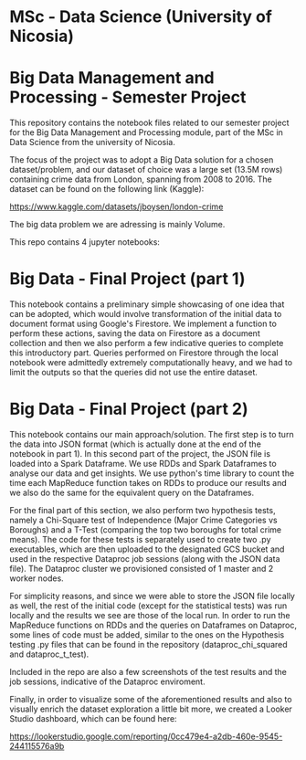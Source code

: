 # MSc - Data Science (University of Nicosia)
# Big Data Management and Processing - Semester Project

This repository contains the notebook files related to our semester project for the Big Data Management and Processing module, part of the MSc in Data Science from the university of Nicosia.

The focus of the project was to adopt a Big Data solution for a chosen dataset/problem, and our dataset of choice was a large set (13.5M rows) containing crime data from London, spanning from 2008 to 2016. The dataset can be found on the following link (Kaggle):

https://www.kaggle.com/datasets/jboysen/london-crime

The big data problem we are adressing is mainly Volume.

This repo contains 4 jupyter notebooks:

# Big Data - Final Project (part 1)
This notebook contains a preliminary simple showcasing of one idea that can be adopted, which would involve transformation of the initial data to document format using Google's Firestore. We implement a function to perform these actions, saving the data on Firestore as a document collection and then we also perform a few indicative queries to complete this introductory part. Queries performed on Firestore through the local notebook were admittedly extremely computationally heavy, and we had to limit the outputs so that the queries did not use the entire dataset.

# Big Data - Final Project (part 2)
This notebook contains our main approach/solution.
The first step is to turn the data into JSON format (which is actually done at the end of the notebook in part 1).
In this second part of the project, the JSON file is loaded into a Spark Dataframe. We use RDDs and Spark Dataframes to analyse our data and get insights. 
We use python's time library to count the time each MapReduce function takes on RDDs to produce our results and we also do the same for the equivalent query
on the Dataframes.

For the final part of this section, we also perform two hypothesis tests, namely a Chi-Square test of Independence (Major Crime Categories vs Boroughs) and a T-Test (comparing the top two boroughs for total crime means). The code for these tests is separately used to create two .py executables, which are then uploaded to the designated GCS bucket and used in the respective Dataproc job sessions (along with the JSON data file). The Dataproc cluster we provisioned consisted of 1 master and 2 worker nodes.

For simplicity reasons, and since we were able to store the JSON file locally as well, the rest of the initial code (except for the statistical tests) was run locally and the results we see are those of the local run. 
In order to run the MapReduce functions on RDDs and the queries on Dataframes on Dataproc, some lines of code must be added, similar to the ones on the Hypothesis testing .py files that can be found in the repository (dataproc_chi_squared and dataproc_t_test).

Included in the repo are also a few screenshots of the test results and the job sessions, indicative of the Dataproc enviroment.

Finally, in order to visualize some of the aforementioned results and also to visually enrich the dataset exploration a little bit more, we created a Looker Studio dashboard, which can be found here:

https://lookerstudio.google.com/reporting/0cc479e4-a2db-460e-9545-244115576a9b

